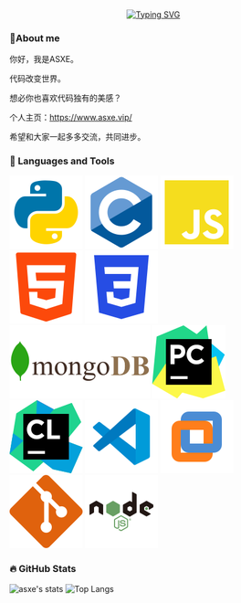 <div align="center">
    <a href="https://git.io/typing-svg"><img align="center" src="https://readme-typing-svg.demolab.com?font=Fira+Code&pause=1000&random=false&width=720&lines=Code changes the world." alt="Typing SVG" /></a>
</div>

### 🙋About me

你好，我是ASXE。

代码改变世界。

想必你也喜欢代码独有的美感？

个人主页：https://www.asxe.vip/

希望和大家一起多多交流，共同进步。

### 🎁 Languages and Tools

<div>
    <img src="https://raw.githubusercontent.com/asxez/asxez/main/Python%20(1).svg" alt="">
    <img src="https://raw.githubusercontent.com/asxez/asxez/main/c%20language%20(1).svg" alt="">
    <img src="https://raw.githubusercontent.com/asxez/asxez/main/JavaScript.svg" alt="">
    <img src="https://raw.githubusercontent.com/asxez/asxez/main/html.svg" alt="">
    <img src="https://raw.githubusercontent.com/asxez/asxez/main/CSS3.svg" alt="">
    <img src="https://raw.githubusercontent.com/asxez/asxez/main/mongodb.svg" alt="">
    <img src="https://raw.githubusercontent.com/asxez/asxez/main/Pycharm.svg" alt="">
    <img src="https://raw.githubusercontent.com/asxez/asxez/main/Clion.svg" alt="">
    <img src="https://raw.githubusercontent.com/asxez/asxez/main/vscode.svg" alt="">
    <img src="https://raw.githubusercontent.com/asxez/asxez/main/VMware.svg" alt="">
    <img src="https://raw.githubusercontent.com/asxez/asxez/main/git.svg" alt="">
    <img src="https://raw.githubusercontent.com/asxez/asxez/main/Nodejs.svg" alt="">
</div>

### 🔥 GitHub Stats

![asxe's stats](https://github-readme-stats.vercel.app/api?username=asxez&show_icons=true&theme=radical)
![Top Langs](https://github-readme-stats.vercel.app/api/top-langs/?username=asxez&layout=compact&hide=html)
